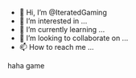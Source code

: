 - 👋 Hi, I’m @IteratedGaming
- 👀 I’m interested in ...
- 🌱 I’m currently learning ...
- 💞️ I’m looking to collaborate on ...
- 📫 How to reach me ...

<!---
IteratedGaming/IteratedGaming is a ✨ special ✨ repository because its `README.md` (this file) appears on your GitHub profile.
You can click the Preview link to take a look at your changes.
--->

haha game
